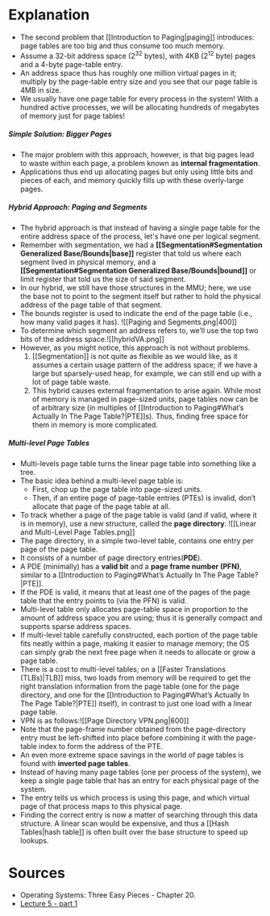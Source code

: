 # Explanation
- The second problem that [[Introduction to Paging|paging]] introduces: page tables are too big and thus consume too much memory.
- Assume a 32-bit address space ($2^{32}$ bytes), with 4KB ($2^{12}$ byte) pages and a 4-byte page-table entry.
- An address space thus has roughly one million virtual pages in it; multiply by the page-table entry size and you see that our page table is 4MB in size.
- We usually have one page table for every process in the system! With a hundred active processes, we will be allocating hundreds of megabytes of memory just for page tables!
##### Simple Solution: Bigger Pages
- The major problem with this approach, however, is that big pages lead to waste within each page, a problem known as **internal fragmentation**. 
- Applications thus end up allocating pages but only using little bits and pieces of each, and memory quickly fills up with these overly-large pages.
##### Hybrid Approach: Paging and Segments
- The hybrid approach is that instead of having a single page table for the entire address space of the process, let's have one per logical segment.
- Remember with segmentation, we had a **[[Segmentation#Segmentation Generalized Base/Bounds|base]]** register that told us where each segment lived in physical memory, and a **[[Segmentation#Segmentation Generalized Base/Bounds|bound]]** or limit register that told us the size of said segment.
- In our hybrid, we still have those structures in the MMU; here, we use the base not to point to the segment itself but rather to hold the physical address of the page table of that segment. 
- The bounds register is used to indicate the end of the page table (i.e., how many valid pages it has).
	 ![[Paging and Segments.png|400]]
- To determine which segment an address refers to, we’ll use the top two bits of the address space.![[hybridVA.png]]
- However, as you might notice, this approach is not without problems.
	1. [[Segmentation]] is not quite as flexible as we would like, as it assumes a certain usage pattern of the address space; if we have a large but sparsely-used heap, for example, we can still end up with a lot of page table waste. 
	2. This hybrid causes external fragmentation to arise again. While most of memory is managed in page-sized units, page tables now can be of arbitrary size (in multiples of [[Introduction to Paging#What’s Actually In The Page Table?|PTE]]s). Thus, finding free space for them in memory is more complicated.
##### Multi-level Page Tables
- Multi-levels page table turns the linear page table into something like a tree.
- The basic idea behind a multi-level page table is:
	- First, chop up the page table into page-sized units. 
	- Then, if an entire page of page-table entries (PTEs) is invalid, don’t allocate that page of the page table at all.
- To track whether a page of the page table is valid (and if valid, where it is in memory), use a new structure, called the **page directory**.
	 ![[Linear and Multi-Level Page Tables.png]]
- The page directory, in a simple two-level table, contains one entry per page of the page table.
- It consists of a number of page directory entries(**PDE**).
- A PDE (minimally) has a **valid bit** and a **page frame number (PFN)**, similar to a [[Introduction to Paging#What’s Actually In The Page Table?|PTE]].
- If the PDE is valid, it means that at least one of the pages of the page table that the entry points to (via the PFN) is valid.
- Multi-level table only allocates page-table space in proportion to the amount of address space you are using; thus it is generally compact and supports sparse address spaces.
- If multi-level table carefully constructed, each portion of the page table fits neatly within a page, making it easier to manage memory; the OS can simply grab the next free page when it needs to allocate or grow a page table.
- There is a cost to multi-level tables; on a [[Faster Translations (TLBs)|TLB]] miss, two loads from memory will be required to get the right translation information from the page table (one for the page directory, and one for the [[Introduction to Paging#What’s Actually In The Page Table?|PTE]] itself), in contrast to just one load with a linear page table.
- VPN is as follows:![[Page Directory VPN.png|600]]
- Note that the page-frame number obtained from the page-directory entry must be left-shifted into place before combining it with the page- table index to form the address of the PTE.
- An even more extreme space savings in the world of page tables is found with **inverted page tables**.
- Instead of having many page tables (one per process of the system), we keep a single page table that has an entry for each physical page of the system. 
- The entry tells us which process is using this page, and which virtual page of that process maps to this physical page.
- Finding the correct entry is now a matter of searching through this data structure. A linear scan would be expensive, and thus a [[Hash Tables|hash table]] is often built over the base structure to speed up lookups.
# Sources
- Operating Systems: Three Easy Pieces - Chapter 20.
- [Lecture 5 - part 1](https://www.youtube.com/watch?v=ggPkFxOTwHY)